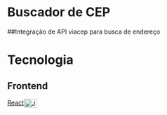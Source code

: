 
# Buscador de CEP
##Integração de API viacep para busca de endereço

# Tecnologia

## Frontend

<a href="https://www.javascript.com/">React</a><img align="center" alt="JavaScript" height="20" width="30" src="https://cdn.jsdelivr.net/gh/devicons/devicon@latest/icons/react/react-original.svg">
